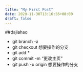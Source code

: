 ```yaml
---
title: "My First Post"
date: 2020-11-30T13:16:55+08:00
draft: false
---
```

##dajiahao

* git branch -a
* git checkout 想要操作的分支
* git add *
* git commit -m “更改主页”
* git push -u origin 想要操作的分支
